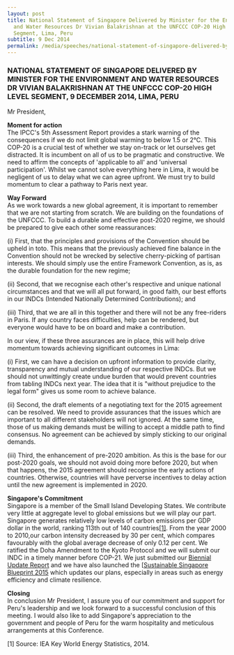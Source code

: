 ```yaml
---
layout: post
title: National Statement of Singapore Delivered by Minister for the Environment
  and Water Resources Dr Vivian Balakrishnan at the UNFCCC COP-20 High Level
  Segment, Lima, Peru
subtitle: 9 Dec 2014
permalink: /media/speeches/national-statement-of-singapore-delivered-by-dr-vivian-balakrishnan-minister-for-the-environment-and-water-resources-at-the-unfccc-cop-20-high-level-segment-9-december-2014-lima-peru
---
```

### NATIONAL STATEMENT OF SINGAPORE DELIVERED BY MINISTER FOR THE ENVIRONMENT AND WATER RESOURCES DR VIVIAN BALAKRISHNAN AT THE UNFCCC COP-20 HIGH LEVEL SEGMENT, 9 DECEMBER 2014, LIMA, PERU  
Mr President,

**Moment for action**  
The IPCC's 5th Assessment Report provides a stark warning of the consequences if we do not limit global warming to below 1.5 or 2°C. This COP-20 is a crucial test of whether we stay on-track or let ourselves get distracted. It is incumbent on all of us to be pragmatic and constructive. We need to affirm the concepts of 'applicable to all' and 'universal participation'. Whilst we cannot solve everything here in Lima, it would be negligent of us to delay what we can agree upfront. We must try to build momentum to clear a pathway to Paris next year. 

**Way Forward**  
As we work towards a new global agreement, it is important to remember that we are not starting from scratch. We are building on the foundations of the UNFCCC. To build a durable and effective post-2020 regime, we should be prepared to give each other some reassurances: 

(i) First, that the principles and provisions of the Convention should be upheld in toto. This means that the previously achieved fine balance in the Convention should not be wrecked by selective cherry-picking of partisan interests. We should simply use the entire Framework Convention, as is, as the durable foundation for the new regime; 

(ii) Second, that we recognise each other's respective and unique national circumstances and that we will all put forward, in good faith, our best efforts in our INDCs (Intended Nationally Determined Contributions); and 

(iii) Third, that we are all in this together and there will not be any free-riders in Paris. If any country faces difficulties, help can be rendered, but everyone would have to be on board and make a contribution. 

In our view, if these three assurances are in place, this will help drive momentum towards achieving significant outcomes in Lima: 

(i) First, we can have a decision on upfront information to provide clarity, transparency and mutual understanding of our respective INDCs. But we should not unwittingly create undue burden that would prevent countries from tabling INDCs next year. The idea that it is "without prejudice to the legal form" gives us some room to achieve balance. 

(ii) Second, the draft elements of a negotiating text for the 2015 agreement can be resolved. We need to provide assurances that the issues which are important to all different stakeholders will not ignored. At the same time, those of us making demands must be willing to accept a middle path to find consensus. No agreement can be achieved by simply sticking to our original demands. 

(iii) Third, the enhancement of pre-2020 ambition. As this is the base for our post-2020 goals, we should not avoid doing more before 2020, but when that happens, the 2015 agreement should recognise the early actions of countries. Otherwise, countries will have perverse incentives to delay action until the new agreement is implemented in 2020. 

**Singapore's Commitment**  
Singapore is a member of the Small Island Developing States. We contribute very little at aggregate level to global emissions but we will play our part. Singapore generates relatively low levels of carbon emissions per GDP dollar in the world, ranking 113th out of 140 countries<a href="#1">[1]</a>. From the year 2000 to 2010,our carbon intensity decreased by 30 per cent, which compares favourably with the global average decrease of only 0.12 per cent. We ratified the Doha Amendment to the Kyoto Protocol and we will submit our INDC in a timely manner before COP-21. We just submitted our [<a href="/files/docs/default-source/news-documents/ncbur2014_19bee07f1abd64fdaab538ae5badc1df4.pdf" target="_blank">Biennial Update Report</a>](/files/docs/default-source/news-documents/ncbur2014_19bee07f1abd64fdaab538ae5badc1df4.pdf) and we have also launched the [<a href="/docs/default-source/news-documents/ssb_2015.pdf" target="_blank">[Sustainable Singapore Blueprint 2015](https://www.nccs.gov.sg/media/publications/sustainable-singapore-blueprint) which updates our plans, especially in areas such as energy efficiency and climate resilience. 


**Closing**  
In conclusion Mr President, I assure you of our commitment and support for Peru's leadership and we look forward to a successful conclusion of this meeting. I would also like to add Singapore's appreciation to the government and people of Peru for the warm hospitality and meticulous arrangements at this Conference. 

<a id="1" name="1">[1]</a> Source: IEA Key World Energy Statistics, 2014.